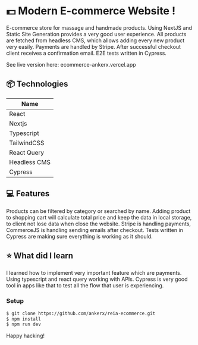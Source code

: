 # 💵 Modern E-commerce Website !

E-commerce store for massage and handmade products. Using NextJS and Static Site Generation provides a very good user experience. All products are fetched from headless CMS, which allows adding every new product very easily. Payments are handled by Stripe. After successful checkout client receives a confirmation email. E2E tests written in Cypress.

See live version here: ecommerce-ankerx.vercel.app

## 📦 Technologies

| Name          |
| ------------- |
| React         |
| Nextjs        |
| Typescript    |
| TailwindCSS   |
| React Query   |
| Headless CMS  |
| Cypress       |


## 💻 Features

Products can be filtered by category or searched by name. Adding product to shopping cart will calculate total price and keep the data in local storage, to client not lose data when close the website. Stripe is handling payments, CommerceJS is handling sending emails after checkout. Tests written in Cypress are making sure everything is working as it should.

## ⭐️ What did I learn

I learned how to implement very important feature which are payments. Using typescript and react query working with APIs. Cypress is very good tool in apps like that to test all the flow that user is experiencing.


### Setup

```sh
$ git clone https://github.com/ankerx/reia-ecommerce.git
$ npm install
$ npm run dev
```

Happy hacking!
